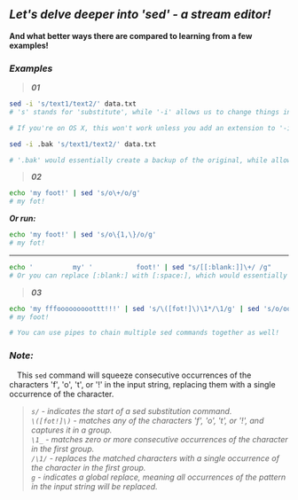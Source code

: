 ## _Let's delve deeper into 'sed' - a stream editor!_

**And what better ways there are compared to learning from a few examples!**

### _Examples_

> **_01_**

```bash
sed -i 's/text1/text2/' data.txt
# 's' stands for 'substitute', while '-i' allows us to change things in place.

# If you're on OS X, this won't work unless you add an extension to '-i', like this:

sed -i .bak 's/text1/text2/' data.txt

# '.bak' would essentially create a backup of the original, while allowing 'sed' to modify the original file.
```

> **_02_**

```bash
echo 'my foot!' | sed 's/o\+/o/g'
# my fot!
```

**_Or run:_**

```bash
echo 'my foot!' | sed 's/o\{1,\}/o/g'
# my fot!
```

---

```bash
echo '          my' '           foot!' | sed "s/[[:blank:]]\+/ /g"
# Or you can replace [:blank:] with [:space:], which would essentially do the same thing.
```

> **_03_**

```bash
echo 'my fffooooooooottt!!!' | sed 's/\([fot!]\)\1*/\1/g' | sed 's/o/oo/g'
# my foot!

# You can use pipes to chain multiple sed commands together as well!
```

### **_Note:_**

&ensp;&ensp;This `sed` command will squeeze consecutive occurrences of the characters 'f', 'o', 't', or '!' in the input string, replacing them with a single occurrence of the character.

> _`s/` - indicates the start of a sed substitution command._  
> _`\([fot!]\)` - matches any of the characters 'f', 'o', 't', or '!', and captures it in a group._  
> _`\1_` - matches zero or more consecutive occurrences of the character in the first group._  
> _`/\1/` - replaces the matched characters with a single occurrence of the character in the first group._  
> _`g` - indicates a global replace, meaning all occurrences of the pattern in the input string will be replaced._
